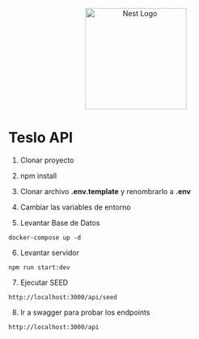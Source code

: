 <p align="center">
  <a href="http://nestjs.com/" target="blank"><img src="https://nestjs.com/img/logo-small.svg" width="200" alt="Nest Logo" /></a>
</p>

# Teslo API

1. Clonar proyecto

2. npm install

3. Clonar archivo __.env.template__ y renombrarlo a __.env__

4. Cambiar las variables de entorno

5. Levantar Base de Datos
```
docker-compose up -d
```
6. Levantar servidor
```
npm run start:dev
```

7. Ejecutar SEED
```
http://localhost:3000/api/seed
```
8. Ir a swagger para probar los endpoints
```
http://localhost:3000/api
```
